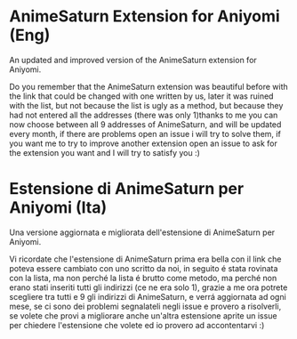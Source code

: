 # AnimeSaturn Extension for Aniyomi (Eng)
An updated and improved version of the AnimeSaturn extension for Aniyomi.

Do you remember that the AnimeSaturn extension was beautiful before with the link that could be changed with one written by us, later it was ruined with the list, but not because the list is ugly as a method, but because they had not entered all the addresses (there was only 1)thanks to me you can now choose between all 9 addresses of AnimeSaturn, and will be updated every month, if there are problems open an issue i will try to solve them, if you want me to try to improve another extension open an issue to ask for the extension you want and I will try to satisfy you :)

# Estensione di AnimeSaturn per Aniyomi (Ita)
Una versione aggiornata e migliorata dell'estensione di AnimeSaturn per Aniyomi.

Vi ricordate che l'estensione di AnimeSaturn prima era bella con il link che poteva essere cambiato con uno scritto da noi, in seguito é stata rovinata con la lista, ma non perché la lista é brutto come metodo, ma perché non erano stati inseriti tutti gli indirizzi (ce ne era solo 1), grazie a me ora potrete scegliere tra tutti e 9 gli indirizzi di AnimeSaturn, e verrá aggiornata ad ogni mese, se ci sono dei problemi segnalateli negli issue e provero a risolverli, se volete che provi a migliorare anche un'altra estensione aprite un issue per chiedere l'estensione che volete ed io provero ad accontentarvi :)
